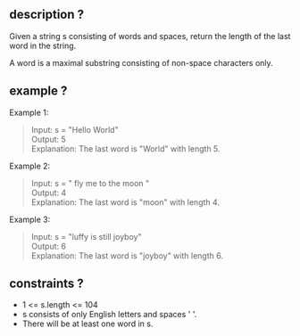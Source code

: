 ## description ?
Given a string s consisting of words and spaces, return the length of the last word in the string.

A word is a maximal
substring
consisting of non-space characters only.

## example ?
Example 1:

> Input: s = "Hello World" <br>
> Output: 5 <br>
> Explanation: The last word is "World" with length 5. <br>

Example 2:

> Input: s = "   fly me   to   the moon  " <br>
> Output: 4 <br>
> Explanation: The last word is "moon" with length 4. <br>

Example 3:

> Input: s = "luffy is still joyboy" <br>
> Output: 6 <br>
> Explanation: The last word is "joyboy" with length 6. <br>

## constraints ? 
- 1 <= s.length <= 104
- s consists of only English letters and spaces ' '.
- There will be at least one word in s.

